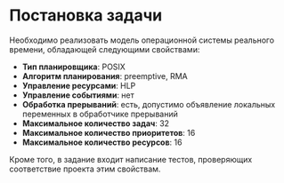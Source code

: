 # Постановка задачи

Необходимо реализовать модель операционной системы реального времени, обладающей следующими свойствами:

* **Тип планировщика**: POSIX
* **Алгоритм планирования**: preemptive, RMA
* **Управление ресурсами**: HLP
* **Управление событиями**: нет
* **Обработка прерываний**: есть, допустимо объявление локальных переменных в обработчике прерываний
* **Максимальное количество задач**: 32
* **Максимальное количество приоритетов**: 16
* **Максимальное количество ресурсов**: 16

Кроме того, в задание входит написание тестов, проверяющих соответствие проекта этим свойствам.
